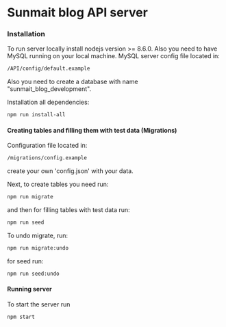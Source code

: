 # Sunmait blog API server

### Installation

To run server locally install nodejs version >= 8.6.0.
Also you need to have MySQL running on your local machine. MySQL server config file located in:

```sh
/API/config/default.example
```
Also you need to create a database with name "sunmait_blog_development".

Installation all dependencies:

```sh
npm run install-all
```

#### Creating tables and filling them with test data (Migrations)

Configuration file located in:

```sh
/migrations/config.example
```
create your own 'config.json' with your data.

Next, to create tables you need run:

```sh
npm run migrate
```

and then for filling tables with test data run:

```sh
npm run seed
```

To undo migrate, run:

```sh
npm run migrate:undo
```

for seed run:

```sh
npm run seed:undo
```

#### Running server

To start the server run

```sh
npm start
```
